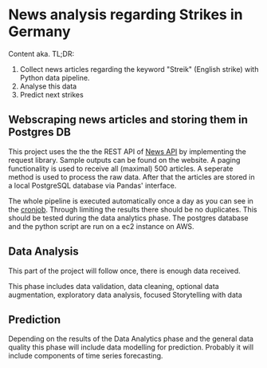 # News analysis regarding Strikes in Germany

Content aka. TL;DR:

1. Collect news articles regarding the keyword "Streik" (English strike) with Python data pipeline.
2. Analyse this data
3. Predict next strikes

## Webscraping news articles and storing them in Postgres DB

This project uses the the the REST API of [News API](https://newsapi.org/) by implementing the request library. Sample outputs can be found on the website. A paging functionality is used to receive all (maximal) 500 articles. A seperate method is used to process the raw data.
After that the articles are stored in a local PostgreSQL database via Pandas' interface.

The whole pipeline is executed automatically once a day as you can see in the [cronjob](etc/cronjob.txt). Through limiting the results there should be no duplicates. This should be tested during the data analytics phase. The postgres database and the python script are run on a ec2 instance on AWS.

## Data Analysis

This part of the project will follow once, there is enough data received.

This phase includes data validation, data cleaning, optional data augmentation, exploratory data analysis, focused Storytelling with data

## Prediction

Depending on the results of the Data Analytics phase and the general data quality this phase will include data modelling for prediction. Probably it will include components of time series forecasting.
